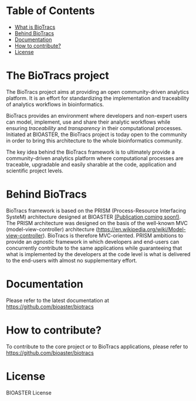 # Table of Contents
* [What is BioTracs](#what-is-biotracs)
* [Behind BioTracs](#behind-biotracs)
* [Documentation](#doc)
* [How to contribute?](#how-to-contribute)
* [License](#license)

<a name="what-is-biotracs"/>

# The BioTracs project

The BioTracs project aims at providing an open community-driven analytics platform. It is an effort for standardizing the implementation and traceability of analytics workflows in bioinformatics. 

BioTracs provides an environment where developers and non-expert users can model, implement, use and share their analytic workflows while ensuring *traceability* and *transparency* in their computational processes.
Initiated at BIOASTER, the BioTracs project is today open to the community in order to bring this architecture to the whole bioinformatics community. 

The key idea behind the BioTracs framework is to ultimately provide a community-driven analytics platform where computational processes are traceable, upgradable and easily sharable at the code, application and scientific project levels. 

<a name="behind-biotracs"/>

# Behind BioTracs

BioTracs framework is based on the PRISM (Process-Resource Interfacing SysteM) architecture designed at BIOASTER [(Publication coming soon!)](https://). 
The PRISM architecture was designed on the basis of the well-known MVC (model-view-controller) architecture (https://en.wikipedia.org/wiki/Model-view-controller). BioTracs is therefore MVC-oriented. 
PRISM ambitions to provide an *agnostic* framework in which developers and end-users can concurrently contribute to the same applications while guaranteeing that what is implemented by the developers at the code level is what is delivered to the end-users with almost no supplementary effort.

<a name="doc"/>

# Documentation

Please refer to the latest documentation at https://github.com/bioaster/biotracs

<a name="how-to-contribute"/>

# How to contribute?

To contribute to the core project or to BioTracs applications, please refer to https://github.com/bioaster/biotracs

<a name="license"/>

# License

BIOASTER License